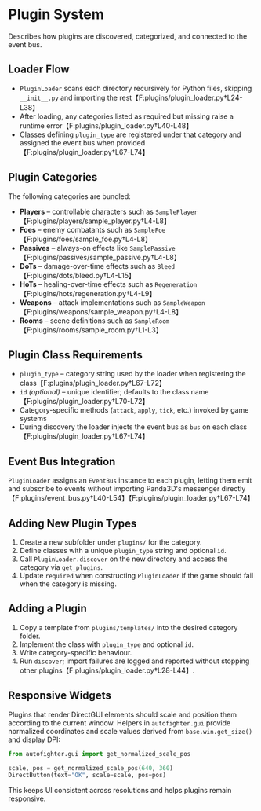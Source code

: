 # Plugin System

Describes how plugins are discovered, categorized, and connected to the event bus.

## Loader Flow
- `PluginLoader` scans each directory recursively for Python files, skipping `__init__.py` and importing the rest【F:plugins/plugin_loader.py†L24-L38】
- After loading, any categories listed as required but missing raise a runtime error【F:plugins/plugin_loader.py†L40-L48】
- Classes defining `plugin_type` are registered under that category and assigned the event bus when provided【F:plugins/plugin_loader.py†L67-L74】

## Plugin Categories
The following categories are bundled:

- **Players** – controllable characters such as `SamplePlayer`【F:plugins/players/sample_player.py†L4-L8】
- **Foes** – enemy combatants such as `SampleFoe`【F:plugins/foes/sample_foe.py†L4-L8】
- **Passives** – always-on effects like `SamplePassive`【F:plugins/passives/sample_passive.py†L4-L8】
- **DoTs** – damage-over-time effects such as `Bleed`【F:plugins/dots/bleed.py†L4-L15】
- **HoTs** – healing-over-time effects such as `Regeneration`【F:plugins/hots/regeneration.py†L4-L9】
- **Weapons** – attack implementations such as `SampleWeapon`【F:plugins/weapons/sample_weapon.py†L4-L8】
- **Rooms** – scene definitions such as `SampleRoom`【F:plugins/rooms/sample_room.py†L1-L3】

## Plugin Class Requirements
- `plugin_type` – category string used by the loader when registering the class【F:plugins/plugin_loader.py†L67-L72】
- `id` *(optional)* – unique identifier; defaults to the class name【F:plugins/plugin_loader.py†L70-L72】
- Category-specific methods (`attack`, `apply`, `tick`, etc.) invoked by game systems
- During discovery the loader injects the event bus as `bus` on each class【F:plugins/plugin_loader.py†L67-L74】

## Event Bus Integration
`PluginLoader` assigns an `EventBus` instance to each plugin, letting them emit and subscribe to events without importing Panda3D's messenger directly【F:plugins/event_bus.py†L40-L54】【F:plugins/plugin_loader.py†L67-L74】

## Adding New Plugin Types
1. Create a new subfolder under `plugins/` for the category.
2. Define classes with a unique `plugin_type` string and optional `id`.
3. Call `PluginLoader.discover` on the new directory and access the category via `get_plugins`.
4. Update `required` when constructing `PluginLoader` if the game should fail when the category is missing.

## Adding a Plugin
1. Copy a template from `plugins/templates/` into the desired category folder.
2. Implement the class with `plugin_type` and optional `id`.
3. Write category-specific behaviour.
4. Run `discover`; import failures are logged and reported without stopping other plugins【F:plugins/plugin_loader.py†L28-L44】.

## Responsive Widgets
Plugins that render DirectGUI elements should scale and position them according to the current window.  Helpers in `autofighter.gui` provide normalized coordinates and scale values derived from `base.win.get_size()` and display DPI:

```python
from autofighter.gui import get_normalized_scale_pos

scale, pos = get_normalized_scale_pos(640, 360)
DirectButton(text="OK", scale=scale, pos=pos)
```

This keeps UI consistent across resolutions and helps plugins remain responsive.
